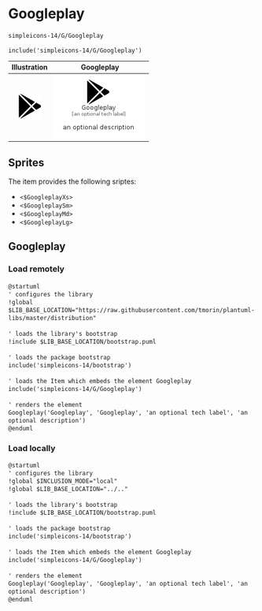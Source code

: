 # Googleplay


```text
simpleicons-14/G/Googleplay
```

```text
include('simpleicons-14/G/Googleplay')
```



| Illustration | Googleplay |
| :---: | :---: |
| ![illustration for Illustration](../../simpleicons-14/G/Googleplay.png) | ![illustration for Googleplay](../../simpleicons-14/G/Googleplay.Local.png) |



## Sprites
The item provides the following sriptes:

- `<$GoogleplayXs>`
- `<$GoogleplaySm>`
- `<$GoogleplayMd>`
- `<$GoogleplayLg>`





## Googleplay

### Load remotely
```plantuml
@startuml
' configures the library
!global $LIB_BASE_LOCATION="https://raw.githubusercontent.com/tmorin/plantuml-libs/master/distribution"

' loads the library's bootstrap
!include $LIB_BASE_LOCATION/bootstrap.puml

' loads the package bootstrap
include('simpleicons-14/bootstrap')

' loads the Item which embeds the element Googleplay
include('simpleicons-14/G/Googleplay')

' renders the element
Googleplay('Googleplay', 'Googleplay', 'an optional tech label', 'an optional description')
@enduml
```

### Load locally
```plantuml
@startuml
' configures the library
!global $INCLUSION_MODE="local"
!global $LIB_BASE_LOCATION="../.."

' loads the library's bootstrap
!include $LIB_BASE_LOCATION/bootstrap.puml

' loads the package bootstrap
include('simpleicons-14/bootstrap')

' loads the Item which embeds the element Googleplay
include('simpleicons-14/G/Googleplay')

' renders the element
Googleplay('Googleplay', 'Googleplay', 'an optional tech label', 'an optional description')
@enduml
```

